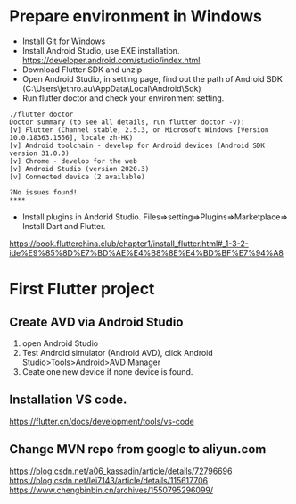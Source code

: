 # Prepare environment in Windows

- Install Git for Windows
- Install Android Studio, use EXE installation.  https://developer.android.com/studio/index.html 
- Download Flutter SDK and unzip
- Open Android Studio, in setting page, find out the path of Android SDK  (C:\Users\jethro.au\AppData\Local\Android\Sdk)
- Run flutter doctor and check your environment setting. 
```
./flutter doctor
Doctor summary (to see all details, run flutter doctor -v):
[v] Flutter (Channel stable, 2.5.3, on Microsoft Windows [Version 10.0.18363.1556], locale zh-HK)
[v] Android toolchain - develop for Android devices (Android SDK version 31.0.0)
[v] Chrome - develop for the web
[v] Android Studio (version 2020.3)
[v] Connected device (2 available)

?No issues found!
****
```
- Install plugins in Andorid Studio. Files=>setting=>Plugins=>Marketplace=> Install Dart and Flutter. 

https://book.flutterchina.club/chapter1/install_flutter.html#_1-3-2-ide%E9%85%8D%E7%BD%AE%E4%B8%8E%E4%BD%BF%E7%94%A8

# First Flutter project

## Create AVD via Android Studio
1. open Android Studio
2. Test Android simulator (Android AVD), click Android Studio>Tools>Android>AVD Manager 
3. Ceate one new device if none device is found. 

## Installation VS code.   
https://flutter.cn/docs/development/tools/vs-code  
 

## Change MVN repo from google to aliyun.com
https://blog.csdn.net/a06_kassadin/article/details/72796696   
https://blog.csdn.net/lei7143/article/details/115617706  
https://www.chengbinbin.cn/archives/1550795296099/  
